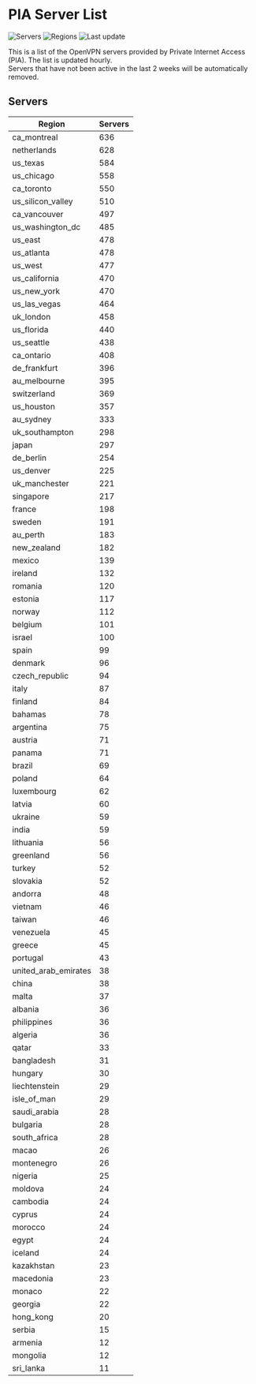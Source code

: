 # PIA Server List

![Servers](https://img.shields.io/badge/servers-16,421-blue)
![Regions](https://img.shields.io/badge/regions-97-blue)
![Last update](https://img.shields.io/badge/last_updated-Wed_Jul_03_13:16:07_UTC_2024-blue)

This is a list of the OpenVPN servers provided by Private Internet Access (PIA). The list is updated hourly. </br>
Servers that have not been active in the last 2 weeks will be automatically removed.

## Servers
| Region               | Servers |
|----------------------|---------|
| ca_montreal | 636 |
| netherlands | 628 |
| us_texas | 584 |
| us_chicago | 558 |
| ca_toronto | 550 |
| us_silicon_valley | 510 |
| ca_vancouver | 497 |
| us_washington_dc | 485 |
| us_east | 478 |
| us_atlanta | 478 |
| us_west | 477 |
| us_california | 470 |
| us_new_york | 470 |
| us_las_vegas | 464 |
| uk_london | 458 |
| us_florida | 440 |
| us_seattle | 438 |
| ca_ontario | 408 |
| de_frankfurt | 396 |
| au_melbourne | 395 |
| switzerland | 369 |
| us_houston | 357 |
| au_sydney | 333 |
| uk_southampton | 298 |
| japan | 297 |
| de_berlin | 254 |
| us_denver | 225 |
| uk_manchester | 221 |
| singapore | 217 |
| france | 198 |
| sweden | 191 |
| au_perth | 183 |
| new_zealand | 182 |
| mexico | 139 |
| ireland | 132 |
| romania | 120 |
| estonia | 117 |
| norway | 112 |
| belgium | 101 |
| israel | 100 |
| spain | 99 |
| denmark | 96 |
| czech_republic | 94 |
| italy | 87 |
| finland | 84 |
| bahamas | 78 |
| argentina | 75 |
| austria | 71 |
| panama | 71 |
| brazil | 69 |
| poland | 64 |
| luxembourg | 62 |
| latvia | 60 |
| ukraine | 59 |
| india | 59 |
| lithuania | 56 |
| greenland | 56 |
| turkey | 52 |
| slovakia | 52 |
| andorra | 48 |
| vietnam | 46 |
| taiwan | 46 |
| venezuela | 45 |
| greece | 45 |
| portugal | 43 |
| united_arab_emirates | 38 |
| china | 38 |
| malta | 37 |
| albania | 36 |
| philippines | 36 |
| algeria | 36 |
| qatar | 33 |
| bangladesh | 31 |
| hungary | 30 |
| liechtenstein | 29 |
| isle_of_man | 29 |
| saudi_arabia | 28 |
| bulgaria | 28 |
| south_africa | 28 |
| macao | 26 |
| montenegro | 26 |
| nigeria | 25 |
| moldova | 24 |
| cambodia | 24 |
| cyprus | 24 |
| morocco | 24 |
| egypt | 24 |
| iceland | 24 |
| kazakhstan | 23 |
| macedonia | 23 |
| monaco | 22 |
| georgia | 22 |
| hong_kong | 20 |
| serbia | 15 |
| armenia | 12 |
| mongolia | 12 |
| sri_lanka | 11 |